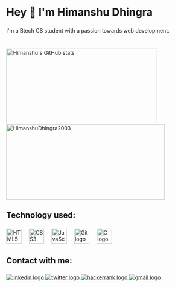 <h1 align="left">Hey 👋 I'm Himanshu Dhingra</h1>

###

<p align="left">I'm a Btech CS student with a passion towards web development.</p>

###

<br clear="both">



<div align="left">
  <img src="https://github-readme-stats.vercel.app/api?username=HimanshuDhingra2003&show_icons=true&theme=transparent" alt="Himanshu's GitHub stats" height=200 width=400 />
  <img src="https://github-readme-streak-stats.herokuapp.com/?user=HimanshuDhingra2003&show_icons=true&theme=transparent" alt="HimanshuDhingra2003" height=200 width=420 /></p>
   
</div>
 
   
</div>

###

<h2 align="left">Technology used:</h2>

###

<div align="left">
  <img src="https://cdn.jsdelivr.net/gh/devicons/devicon/icons/html5/html5-original.svg" height="40" alt="HTML5 logo" />
<img width="12" />
<img src="https://cdn.jsdelivr.net/gh/devicons/devicon/icons/css3/css3-original.svg" height="40" alt="CSS3 logo" />
<img width="12" />
<img src="https://cdn.jsdelivr.net/gh/devicons/devicon/icons/javascript/javascript-original.svg" height="40" alt="JavaScript logo" />
<img width="12" />
<img src="https://cdn.jsdelivr.net/gh/devicons/devicon/icons/git/git-original.svg" height="40" alt="Git logo" />
<img width="12" />
<img src="https://cdn.jsdelivr.net/gh/devicons/devicon/icons/c/c-original.svg" height="40" alt="C logo" />

</div>

###

<h2 align="left">Contact with me:</h2>

###

<div align="left">
  <a href="https://www.linkedin.com/in/himanshu-dhingra-12a5bb20b/" target="_blank">
    <img src="https://img.shields.io/static/v1?message=LinkedIn&logo=linkedin&label=&color=0077B5&logoColor=white&labelColor=&style=for-the-badge" height="" alt="linkedin logo"  />
  </a>
  <a href="https://twitter.com/himdhi2003" target="_blank">
    <img src="https://img.shields.io/static/v1?message=Twitter&logo=twitter&label=&color=1DA1F2&logoColor=white&labelColor=&style=for-the-badge" height="" alt="twitter logo"  />
  </a>
  <a href="https://www.hackerrank.com/CSB_22B0121010" target="_blank">
    <img src="https://img.shields.io/static/v1?message=HackerRank&logo=hackerrank&label=&color=2EC866&logoColor=white&labelColor=&style=for-the-badge" height="" alt="hackerrank logo"  />
  </a>
  <a href="himdhi2003@gmail.com" target="_blank">
    <img src="https://img.shields.io/static/v1?message=Gmail&logo=gmail&label=&color=D14836&logoColor=white&labelColor=&style=for-the-badge" height="" alt="gmail logo"  />
  </a>
</div>

###
